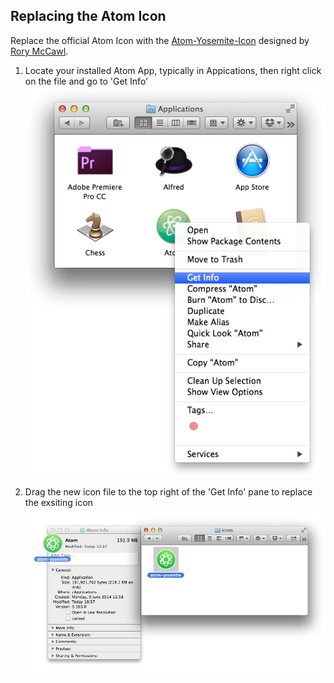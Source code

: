 ## Replacing the Atom Icon
Replace the official Atom Icon with the [Atom-Yosemite-Icon](https://dribbble.com/shots/1590423-Atom-Yosemite-Icon
) designed by [Rory McCawl](twitter.com/rmccawl).

1. Locate your installed Atom App, typically in Appications, then right click on the file and go to 'Get Info'
![Yosemite Unity UI Preview](icon-install-step-one.png)

2. Drag the new icon file to the top right of the 'Get Info' pane to replace the exsiting icon
![Yosemite Unity UI Preview](icon-install-step-two.png)
